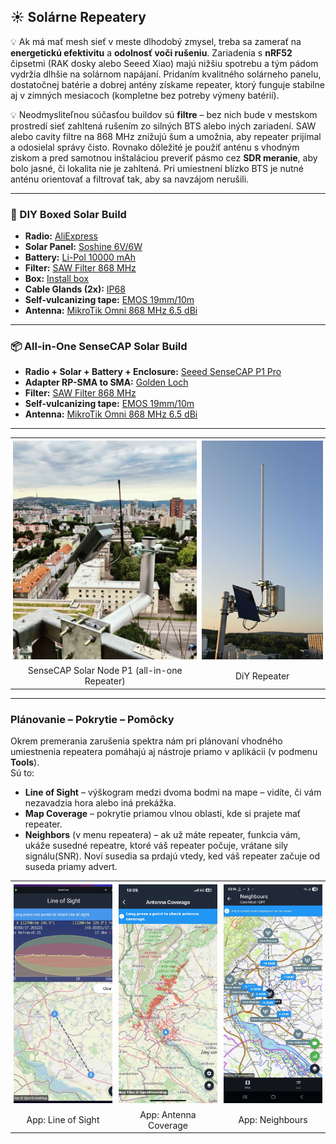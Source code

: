 ## ☀️ Solárne Repeatery

💡 Ak má mať mesh sieť v meste dlhodobý zmysel, treba sa zamerať na **energetickú efektivitu** a **odolnosť voči rušeniu**. Zariadenia s **nRF52** čipsetmi (RAK dosky alebo Seeed Xiao) majú nižšiu spotrebu a tým pádom vydržia dlhšie na solárnom napájaní. Pridaním kvalitného solárneho panelu, dostatočnej batérie a dobrej antény získame repeater, ktorý funguje stabilne aj v zimných mesiacoch (kompletne bez potreby výmeny batérií).  

💡 Neodmysliteľnou súčasťou buildov sú **filtre** – bez nich bude v mestskom prostredí sieť zahltená rušením zo silných BTS alebo iných zariadení. SAW alebo cavity filtre na 868 MHz znižujú šum a umožnia, aby repeater prijímal a odosielal správy čisto. Rovnako dôležité je použiť anténu s vhodným ziskom a pred samotnou inštaláciou preveriť pásmo cez **SDR meranie**, aby bolo jasné, či lokalita nie je zahltená. Pri umiestnení blízko BTS je nutné anténu orientovať a filtrovať tak, aby sa navzájom nerušili.  

---

### 🔨 DIY Boxed Solar Build
- **Radio:** [AliExpress](https://www.aliexpress.com/item/1005006901039995.html)  
- **Solar Panel:** [Soshine 6V/6W](https://www.fotoextra.cz/soshine-mini-solar-panel-6v-6w.html)  
- **Battery:** [Li-Pol 10000 mAh](https://techfun.sk/produkt/li-pol-bateria-kablik-ochranny-obvod/?attribute_pa_bateria=1260110-10000-mah)  
- **Filter:** [SAW Filter 868 MHz](https://www.laskakit.cz/saw-filter-bpf-868mhz/)  
- **Box:** [Install box](https://www.gme.sk/v/1511573/u-01-18-instalacna-krabica)  
- **Cable Glands (2x):** [IP68](https://techfun.sk/produkt/prechodky-pre-kable-biele-rozne-velkosti-ip68/?attribute_pa_variant=m161-5)  
- **Self-vulcanizing tape:** [EMOS 19mm/10m](https://www.cbelektro.sk/izolacna-paska-samovulkanizacna-19mm-10m-cierna-emos-p264892)  
- **Antenna:** [MikroTik Omni 868 MHz 6.5 dBi](https://www.wellnet.sk/en/mikrotik-868_omni_antenna-lora--6-5dbi--824-960mhz/)  

---

### 📦 All-in-One SenseCAP Solar Build
- **Radio + Solar + Battery + Enclosure:** [Seeed SenseCAP P1 Pro](https://www.seeedstudio.com/SenseCAP-Solar-Node-P1-Pro-for-Meshtastic-LoRa-p-6412.html)  
- **Adapter RP-SMA to SMA:** [Golden Loch](https://www.gme.sk/v/1500900/golden-loch-sma-rpsma-z-rv-50r-redukcia)  
- **Filter:** [SAW Filter 868 MHz](https://www.laskakit.cz/saw-filter-bpf-868mhz/)  
- **Self-vulcanizing tape:** [EMOS 19mm/10m](https://www.cbelektro.sk/izolacna-paska-samovulkanizacna-19mm-10m-cierna-emos-p264892)  
- **Antenna:** [MikroTik Omni 868 MHz 6.5 dBi](https://www.wellnet.sk/en/mikrotik-868_omni_antenna-lora--6-5dbi--824-960mhz/)  

---

<table style="width:100%; border-collapse:collapse; text-align:center;">
  <tr>
    <td style="width:60%; padding:4px;">
      <img src="img/XIAO_Solar_Repeater.jpg" alt="SenseCap Repeater" style="width:100%; height:350px; object-fit:cover;"/>
    </td>
    <td style="width:40%; padding:4px;">
      <img src="img/DiY_Solar_Repeater.jpg" alt="DiY Repeater" style="width:100%; height:350px; object-fit:cover;"/>
    </td>
  </tr>
  <tr>
    <td>SenseCAP Solar Node P1 (all-in-one Repeater)</td>
    <td>DiY Repeater</td>
  </tr>
</table>

---

### Plánovanie – Pokrytie – Pomôcky

Okrem premerania zarušenia spektra nám pri plánovaní vhodného umiestnenia repeatera pomáhajú aj nástroje priamo v aplikácii (v podmenu **Tools**).  
Sú to:

- **Line of Sight** – výškogram medzi dvoma bodmi na mape – vidíte, či vám nezavadzia hora alebo iná prekážka.  
- **Map Coverage** – pokrytie priamou vlnou oblasti, kde si prajete mať repeater.  
- **Neighbors** (v menu repeatera) – ak už máte repeater, funkcia vám, ukáže susedné repeatre, ktoré váš repeater počuje, vrátane sily signálu(SNR). Noví susedia sa prdajú vtedy, ked váš repeater začuje od suseda priamy advert.

<table style="width:100%; border-collapse:collapse; text-align:center;">
  <tr>
    <td style="width:32%; padding:5px;">
      <img src="img/App_LineOfSight.jpg" alt="App: Line of Sight" style="width:100%; height:350px; object-fit:cover;"/>
    </td>
    <td style="width:32%; padding:5px;">
      <img src="img/App_AntCoverage.jpg" alt="App: Antenna Coverage" style="width:100%; height:350px; object-fit:cover;"/>
    </td>
    <td style="width:32%; padding:5px;">
      <img src="img/App_Neighbours.jpg" alt="App: Neighbours" style="width:100%; height:350px; object-fit:cover;"/>
    </td>
  </tr>
  <tr>
    <td>App: Line of Sight</td>
    <td>App: Antenna Coverage</td>
    <td>App: Neighbours</td>
  </tr>
</table>
